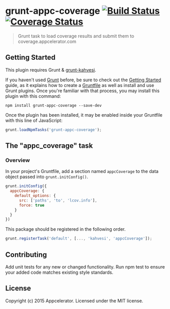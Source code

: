 # grunt-appc-coverage [![Build Status](https://travis-ci.org/appcelerator-modules/grunt-appc-coverage.svg?branch=master)](https://travis-ci.org/appcelerator-modules/grunt-appc-coverage) [![Coverage Status](https://coverage.appcelerator.com/appcelerator-modules/grunt-appc-coverage/label_master.svg)](https://coverage.appcelerator.com/appcelerator-modules#grunt-appc-coverage)

> Grunt task to load coverage results and submit them to coverage.appcelerator.com

## Getting Started
This plugin requires Grunt & [grunt-kahvesi](https://github.com/appcelerator-modules/grunt-kahvesi).

If you haven't used [Grunt](http://gruntjs.com/) before, be sure to check out the [Getting Started](http://gruntjs.com/getting-started) guide, as it explains how to create a [Gruntfile](http://gruntjs.com/sample-gruntfile) as well as install and use Grunt plugins. Once you're familiar with that process, you may install this plugin with this command:

```shell
npm install grunt-appc-coverage --save-dev
```

Once the plugin has been installed, it may be enabled inside your Gruntfile with this line of JavaScript:

```js
grunt.loadNpmTasks('grunt-appc-coverage');
```

## The "appc_coverage" task

### Overview
In your project's Gruntfile, add a section named `appcCoverage` to the data object passed into `grunt.initConfig()`.

```js
grunt.initConfig({
  appcCoverage: {
    default_options: {
      src: ['paths', 'to', 'lcov.info'],
      force: true
    }
  }
})
```

This package should be registered in the following order.

```js
grunt.registerTask('default', [..., 'kahvesi', 'appcCoverage']);
```

## Contributing
Add unit tests for any new or changed functionality. Run npm test to ensure your added code matches existing style standards.

## License
Copyright (c) 2015 Appcelerator. Licensed under the MIT license.
